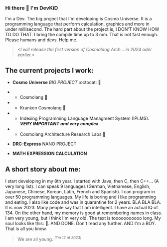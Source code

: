 ### Hi there 👋 I'm DevKiD

I'm a Dev. The big project that I'm developing is Cosmo Universe. It is a programming language that perform calculation, graphics and more in under millisecond. The hard part about the project is, I DON'T KNOW HOW TO DO THAT. I bring the compile time up to 3 mm. That is not fast enough. Please humans and devs. Help me.

> _<I will release the first version of Cosmolang Arch... in 2024 oder earlier.>_

## The current projects I work:
- **Cosmo Universe** *BIG PROJECT* :octocat: 🥇
- * Cosmolang 🦄
- * Kranken Cosmolang 🐙
- * Indexing Programming Language Managment System (IPLMS). ***VERY IMPORTANT and very complex***
- * Cosmolang Architecture Research Labs 🥼

- **DRC-Express** NANO PROJECT

-  **MATH EXPRESSION CALCULATION**

## A short story about me:
I start developing in my 8th year. I started with Java, then C, then C++... (A very long list).
I can speak 9 languages (German, Vietnamese, English, Japanese, Chinese, Korean, Latin, French and Spanish). I can program in over 50 programming languages. My life is boring and I like programming and eating. I also like code and was in quarantine for 2 years. BLA BLA BLA. It is now 2023. Many people say that I am intelligent. I have an actual IQ of 134. On the other hand, my memory is good at remembering names in class. I am very young, but I think I'm very old. The text is tooooooooooo long. My soul looks like this: 🖤. AND DONE. Don't read any further. AND I'm a BOY. That is all you know.

> We are all young. <sup>*(I'm 12 at 2023)*</sup>
